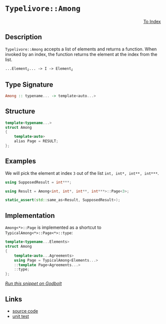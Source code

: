 <!-- Copyright 2024 Feng Mofan
SPDX-License-Identifier: Apache-2.0 -->

# `Typelivore::Among`

<p style='text-align: right;'><a href="../../../index.md#list-examinations-2">To Index</a></p>

## Description

`Typelivore::Among` accepts a list of elements and returns a function.
When invoked by an index, the function returns the element at the index from the list.

<pre><code>...Element<sub><i>i</i></sub>... -> I -> Element<sub><i>i</i></sub></code></pre>

## Type Signature

```Haskell
Among :: typename... -> template<auto...>
```

## Structure

```C++
template<typename...>
struct Among
{
    template<auto>
    alias Page = RESULT;
};
```

## Examples

We will pick the element at index `3` out of the list `int, int*, int**, int***`.

```C++
using SupposedResult = int***;

using Result = Among<int, int*, int**, int***>::Page<3>;

static_assert(std::same_as<Result, SupposedResult>);
```

## Implementation

`Among<*>::Page` is implemented as a shortcut to `TypicalAmong<*>::Page<*>::type`:

```C++
template<typename...Elements>
struct Among
{
    template<auto...Agreements>
    using Page = TypicalAmong<Elements...>
    ::template Page<Agreements...>
    ::type;
};
```

[*Run this snippet on Godbolt*](https://godbolt.org/#z:OYLghAFBqd5QCxAYwPYBMCmBRdBLAF1QCcAaPECAMzwBtMA7AQwFtMQByARg9KtQYEAysib0QXACx8BBAKoBnTAAUAHpwAMvAFYTStJg1DIApACYAQuYukl9ZATwDKjdAGFUtAK4sGIAKwAzKSuADJ4DJgAcj4ARpjEIABsXKQADqgKhE4MHt6%2BAcEZWY4C4ZExLPGJKbaY9qUMQgRMxAR5Pn5BdQ05za0E5dFxCcmpCi1tHQXdEwNDldVjAJS2qF7EyOwc5oERyN5YANQmgW7IE%2BhYVKfYJhoAgvcPBJgsaQavp24EAJ5pjFYmAAdKDsPQ2IIFLdnhNiF4HEcACr/PCiWgPFgCYAnADsVlxABFTlZHs9Xu9Pphvn8Acw2EcAGJ4YgTGGPOEIgjI1HozHY77M1kEdlPfHPI6So4Uj5ML5nLIAL0wAH1uQBJUVSo6cxHKYioIjKJjATB4gnEwKkp6PbUyqnfJWqjVaqXETAARy8LMwCiOEE1gUthI0ywlUt13P1htQxtN30Dd1tUpM%2BKOXiyRml/zNp0JTJZbKteMt1vDkvtcupZyYXiIoOBD2A7rejAI0MCSYe2ozERxcdzQaO0aNJurbibLch7YbtxAIFp1bLRJJz3Jb1l8p%2BOfpZqFE1I2bpQKOQkwaAY6EPi93DYA8gQEAkO13Izy0mixPyjILCwRD2eF5XkcD5Pqys6dmu4rJhWG4OgqeDKmqRyJuWOoEPCeoGqOponDB5rppmOKLicQ4oh%2BfJYj%2BZygc%2BEHYPOlavMO2GxmOCZHAAtEcZhzguOYkiWq5kvhTHjk6yGofh7pej6foBnmeahmhb4jmx8ZnFJ3YpmmvZZiReYFsKgmpqWa6iXBVaOohzooa6koyd67ryYGwZcGG%2BGqaxA4JvZBF6cROakfmgECOgJkrla5nabBlJWTWdaoA2k6YK2UJ%2BQFw5jsFLExj5ZwpWlM6gjCUVkpFZaPGJNI7kCDbgkVL6whhXJHN%2BwBQdadqWVutb1qChXTk1%2BGZQOOXkZ%2BGJUR1ZwNUN9FoYxPVmvlE7Nql80lZB%2BGMQJZVimZIkPAA9AAVOdF2XVdx3PGdF3Ir67ZHJdN2PHdV0fedr02k8Zh7AwBxeMc3wXlsaTtqKzyZUIXhpMUmDoAASr6Xi0NyhkRAQF3CT9mXIwoqPo0O7XfJjh6Y6d5OCOdVNY%2BdfGrYEpWVQ8cyOMgKpMAoShtBAlzzgoQKcx2bj44TAGw/DSMo2jtxhvtHCrLQnD%2BLwfgcFopCoJwbjWNYOrrJsuZ/TwpAEJoiurAA1gEkjAhokhcLigQaP4GhmEkSRmAAHN7%2BicJIvAsBIGgaKQ6ua9rHC8AoIBh%2BbGuK6QcCwDAiAgOsBBpHW5CUGg7x0AkURApwqje0knFJJIRzAMgyBHFIwJmLwCOECQeDoHo/CCCIYjsFIMiCIoKjqInpC6KkADuxBMGknA8ErKtqxbWucHedbZ9yqBUEcZcV1XNd1w3dtmP6HgF/QxAnCbyy8AnWirBASD5x%2Bl%2B5xAL%2BF4kwBSGYfB0K8VklBYgr1iBEVovx568DAcwYgvw7yxG0OeBOpt87TjvAwWgkCx5YFiF4YAbgxC0FjtwXgWAWCGGAOIHBPoHB4AAG6%2BhXpgVQ546zbFNpjeoK9aB4FiDPOBHgsArwwngYOpDSCMOILETImBCRvEobwowFtVhUAMMABQAA1PAmBJ53jpFAwewh0T92kN3eQSg1ArwnvoShKA9aWH0Hw2OkBVioHBjkEhnFLh5lMJYawZhI5SOIB3JhriejIJyC4S80w/CpDCBEYYVRRipGKNkAQsS9BpMaAsEYiRxj1EiQIfoUxPCdD0HYIpTRJiDESYsFJtgamZPGDU3JyT8mrAUIbLYEhF4cFVuHFeUdd7l0rtXWu9dG6nwgLgNuV9djuTvio1YT4mBYESBAa2IBJCBGBAATkCLiSQDszCSCSKHfwSQ9n%2Bw4IHUgwdAhcGBCkJI3s9ney4Ekfwjt/AHKSIMseUcY5xzNio5Oacn4Zw3jnCgH9UAXyLiXDgrQWD0NxJxJgRwDiUIbns4ETzNatyICEzuqRzG93EAPcxw8rFj10H/aes8oF9IGRHXgUd15ZzrEcbeRwUVooxVigwWYuB4oJWfeFr8EjX0CGYW%2BoLE6P2fpKr%2B79P6XxAPy9F2KjCiq4GHGgaNnzANAeAuBhiYEQIQUghwhi0FtgwVgleuD8GENoMQwx5DFHbE1vgd0dDGEkMJaw5A7DDFcOVmPXh/CIFCJ9XfEJ4jTZSJkUoeRFCjBKNAIqvg6itE6L0QYiR5KTESDMbIGlo9Nb0tscovxVhHHRpcZsrWHiBBeJ8UGetASgkJBJWEltlS6HOAgK4ZpIRLxtKWKkzI6TchlIKDOkoOQp0NKHY0Ep7QF1xIicO6p8w6l5IqU07dx6D0VCPe5NYGwelXsjayoZnA%2BXEFReizFOqcSivxfbf0sziUysWQqh%2BKzMBrNGC2yNdyHl4odriX5uJnaSFOVXVIbLV7R1sCC%2B%2BScU7p0zpvNVKrL7FzYJwFFB8WAKHofXehX6qQTBbvgYlHcu6yApaYoxlbrEgGCIyuepCWXL0BWvaFW8d7kerpR6jRxaN4vo9yCA58pXzL%2BoEeV2GlUoCIwkQjCLEjUbhiqWTKp5OcxfVXf%2BRqgEQBAWPS15qJH2fgYg5Bdr4XoMwdg31mA8EEKISQ02XrM3xtIH6yJgbmEhrDRIiNPC%2BECN%2BHGkRibDEptkemxRfYwVqJNPm3R%2BjGCGJLX3MtnHLFVp0Dx2txgHE2CbfANxbaGAkOOvzbtlhAnsuCaE5tnTCl7uie4U98TJ2HvaVk2djRx3ZJXWN6du6N0nvyDu9dfRWlzbXUt8pLTz1JOnZ07p/dBMAsjk%2BiTRwpM0bo1WCYv6mMkAA%2Bp5ZpBVnrMoH0qDIAzB4sCIEfwbtHah1%2B7iV5J32WcGBfHZ7NtJD%2BH2f4b2Hs9mSD2c7Q5XBgiRsCEJ07GGNN9ObmD9DSzFWrCkVkZwkggA%3D%3D)

## Links

- [source code](../../../../conceptrodon/typelivore/among.hpp)
- [unit test](../../../../tests/unit/metafunctions/typelivore/among.test.hpp)
